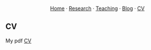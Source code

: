 <p align="center">
  <a href="https://binyueconomics.github.io/">Home</a>
  ·
  <a href="https://binyueconomics.github.io/research">Research</a>
    ·
  <a href="https://binyueconomics.github.io/teaching">Teaching</a>
  ·
  <a href="https://binyueconomics.github.io/blog">Blog</a>
  ·
  <a href="https://binyueconomics.github.io/CV">CV</a>
</p>

## CV

My pdf [CV](https://docs.google.com/gview?url=https://github.com/binyueconomics/binyueconomics.github.io/raw/master/Bin_Yu_CV%20_06092021.pdf&embedded=true)

